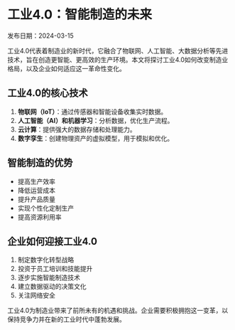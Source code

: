 # 工业4.0：智能制造的未来

发布日期：2024-03-15

工业4.0代表着制造业的新时代，它融合了物联网、人工智能、大数据分析等先进技术，旨在创造更智能、更高效的生产环境。本文将探讨工业4.0如何改变制造业格局，以及企业如何适应这一革命性变化。

## 工业4.0的核心技术

1. **物联网（IoT）**：通过传感器和智能设备收集实时数据。
2. **人工智能（AI）和机器学习**：分析数据，优化生产流程。
3. **云计算**：提供强大的数据存储和处理能力。
4. **数字孪生**：创建物理资产的虚拟模型，用于模拟和优化。

## 智能制造的优势

- 提高生产效率
- 降低运营成本
- 提升产品质量
- 实现个性化定制生产
- 提高资源利用率

## 企业如何迎接工业4.0

1. 制定数字化转型战略
2. 投资于员工培训和技能提升
3. 逐步实施智能制造技术
4. 建立数据驱动的决策文化
5. 关注网络安全

工业4.0为制造业带来了前所未有的机遇和挑战。企业需要积极拥抱这一变革，以保持竞争力并在新的工业时代中蓬勃发展。